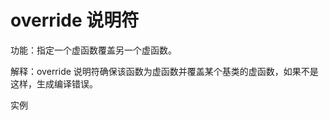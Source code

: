 # override 说明符

功能：指定一个虚函数覆盖另一个虚函数。

解释：override 说明符确保该函数为虚函数并覆盖某个基类的虚函数，如果不是这样，生成编译错误。

实例
```C++
```
